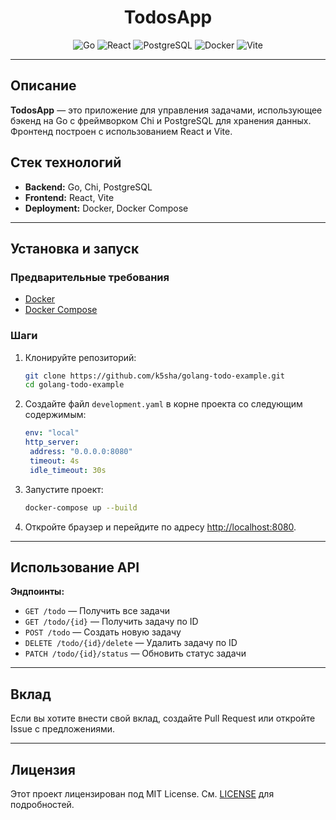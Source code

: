 <div align="center">

# TodosApp

![Go](https://img.shields.io/badge/Go-00ADD8?style=flat&logo=go&logoColor=white)
![React](https://img.shields.io/badge/React-61DAFB?style=flat&logo=react&logoColor=black)
![PostgreSQL](https://img.shields.io/badge/PostgreSQL-336791?style=flat&logo=postgresql&logoColor=white)
![Docker](https://img.shields.io/badge/Docker-2496ED?style=flat&logo=docker&logoColor=white)
![Vite](https://img.shields.io/badge/Vite-4FC08D?style=flat&logo=vite&logoColor=white)

</div>

---

## Описание

**TodosApp** — это приложение для управления задачами, использующее бэкенд на Go с фреймворком Chi и PostgreSQL для хранения данных. Фронтенд построен с использованием React и Vite. 

## Стек технологий

- **Backend:** Go, Chi, PostgreSQL
- **Frontend:** React, Vite
- **Deployment:** Docker, Docker Compose

---

## Установка и запуск

### Предварительные требования

- [Docker](https://www.docker.com/get-started)
- [Docker Compose](https://docs.docker.com/compose/install/)

### Шаги

1. Клонируйте репозиторий:

   ```bash
   git clone https://github.com/k5sha/golang-todo-example.git
   cd golang-todo-example
   ```

2. Создайте файл `development.yaml` в корне проекта со следующим содержимым:

   ```yaml
   env: "local"
   http_server:
    address: "0.0.0.0:8080"
    timeout: 4s
    idle_timeout: 30s
   ```

3. Запустите проект:

   ```bash
   docker-compose up --build
   ```

4. Откройте браузер и перейдите по адресу [http://localhost:8080](http://localhost:8080).

---

## Использование API

**Эндпоинты:**

- `GET /todo` — Получить все задачи
- `GET /todo/{id}` — Получить задачу по ID
- `POST /todo` — Создать новую задачу
- `DELETE /todo/{id}/delete` — Удалить задачу по ID
- `PATCH /todo/{id}/status` — Обновить статус задачи

---


## Вклад

Если вы хотите внести свой вклад, создайте Pull Request или откройте Issue с предложениями.

---

## Лицензия

Этот проект лицензирован под MIT License. См. [LICENSE](LICENSE) для подробностей.
